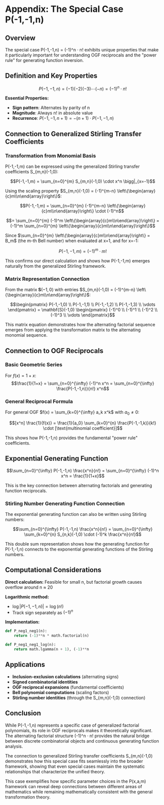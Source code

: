 # Appendix: The Special Case P(-1,-1,n)

## Overview

The special case P(-1,-1,n) = (-1)^n · n! exhibits unique properties that make it particularly important for understanding OGF reciprocals and the "power rule" for generating function inversion.

## Definition and Key Properties

$$P(-1,-1,n) = (-1)(-2)(-3)\cdots(-n) = (-1)^n \cdot n!$$

**Essential Properties:**
- **Sign pattern**: Alternates by parity of n
- **Magnitude**: Always n! in absolute value  
- **Recurrence**: $P(-1,-1,n+1) = -(n+1) \cdot P(-1,-1,n)$

## Connection to Generalized Stirling Transfer Coefficients

### Transformation from Monomial Basis

P(-1,-1,m) can be expressed using the generalized Stirling transfer coefficients S_{m,n}(-1,0):

$$P(-1,-1,m) = \sum_{n=0}^{m} S_{m,n}(-1,0) \cdot x^n \bigg|_{x=-1}$$

Using the scaling property $S_{m,n}(-1,0) = (-1)^{m-n} \left\{\begin{array}{c}m\\n\end{array}\right\}$:

$$P(-1,-1,m) = \sum_{n=0}^{m} (-1)^{m-n} \left\{\begin{array}{c}m\\n\end{array}\right\} \cdot (-1)^n$$

$$= \sum_{n=0}^{m} (-1)^m \left\{\begin{array}{c}m\\n\end{array}\right\} = (-1)^m \sum_{n=0}^{m} \left\{\begin{array}{c}m\\n\end{array}\right\}$$

Since $\sum_{n=0}^{m} \left\{\begin{array}{c}m\\n\end{array}\right\} = B_m$ (the m-th Bell number) when evaluated at x=1, and for x=-1:

$$P(-1,-1,m) = (-1)^m \cdot m!$$

This confirms our direct calculation and shows how P(-1,-1,m) emerges naturally from the generalized Stirling framework.

### Matrix Representation Connection

From the matrix $\mathbf{S}(-1,0)$ with entries $S_{m,n}(-1,0) = (-1)^{m-n} \left\{\begin{array}{c}m\\n\end{array}\right\}$:

$$\begin{pmatrix}
P(-1,-1,0) \\
P(-1,-1,1) \\
P(-1,-1,2) \\
P(-1,-1,3) \\
\vdots
\end{pmatrix} = \mathbf{S}(-1,0) \begin{pmatrix}
(-1)^0 \\
(-1)^1 \\
(-1)^2 \\
(-1)^3 \\
\vdots
\end{pmatrix}$$

This matrix equation demonstrates how the alternating factorial sequence emerges from applying the transformation matrix to the alternating monomial sequence.

## Connection to OGF Reciprocals

### Basic Geometric Series

For $f(x) = 1 + x$:
$$\frac{1}{1+x} = \sum_{n=0}^{\infty} (-1)^n x^n = \sum_{n=0}^{\infty} \frac{P(-1,-1,n)}{n!} x^n$$

### General Reciprocal Formula

For general OGF $f(x) = \sum_{k=0}^{\infty} a_k x^k$ with $a_0 \neq 0$:

$$[x^n] \frac{1}{f(x)} = \frac{1}{a_0} \sum_{k=0}^{n} \frac{P(-1,-1,k)}{k!} \cdot [\text{multinomial coefficient}]$$

This shows how P(-1,-1,n) provides the fundamental "power rule" coefficients.

## Exponential Generating Function

$$\sum_{n=0}^{\infty} P(-1,-1,n) \frac{x^n}{n!} = \sum_{n=0}^{\infty} (-1)^n x^n = \frac{1}{1+x}$$

This is the key connection between alternating factorials and generating function reciprocals.

### Stirling Number Generating Function Connection

The exponential generating function can also be written using Stirling numbers:

$$\sum_{n=0}^{\infty} P(-1,-1,n) \frac{x^n}{n!} = \sum_{n=0}^{\infty} \sum_{k=0}^{n} S_{n,k}(-1,0) \cdot (-1)^k \frac{x^n}{n!}$$

This double sum representation shows how the generating function for P(-1,-1,n) connects to the exponential generating functions of the Stirling numbers.

## Computational Considerations

**Direct calculation:** Feasible for small n, but factorial growth causes overflow around n ≈ 20

**Logarithmic method:** 
- $\log|P(-1,-1,n)| = \log(n!)$ 
- Track sign separately as $(-1)^n$

**Implementation:**
```python
def P_neg1_neg1(n):
    return (-1)**n * math.factorial(n)

def P_neg1_neg1_log(n):
    return math.lgamma(n + 1), (-1)**n
```

## Applications

- **Inclusion-exclusion calculations** (alternating signs)
- **Signed combinatorial identities**  
- **OGF reciprocal expansions** (fundamental coefficients)
- **Bell polynomial computations** (scaling factors)
- **Stirling number identities** (through the S_{m,n}(-1,0) connection)

## Conclusion

While P(-1,-1,n) represents a specific case of generalized factorial polynomials, its role in OGF reciprocals makes it theoretically significant. The alternating factorial structure (-1)^n · n! provides the natural bridge between discrete combinatorial objects and continuous generating function analysis.

The connection to generalized Stirling transfer coefficients S_{m,n}(-1,0) demonstrates how this special case fits seamlessly into the broader framework, showing that even special cases maintain the systematic relationships that characterize the unified theory.

This case exemplifies how specific parameter choices in the P(x,a,m) framework can reveal deep connections between different areas of mathematics while remaining mathematically consistent with the general transformation theory.
